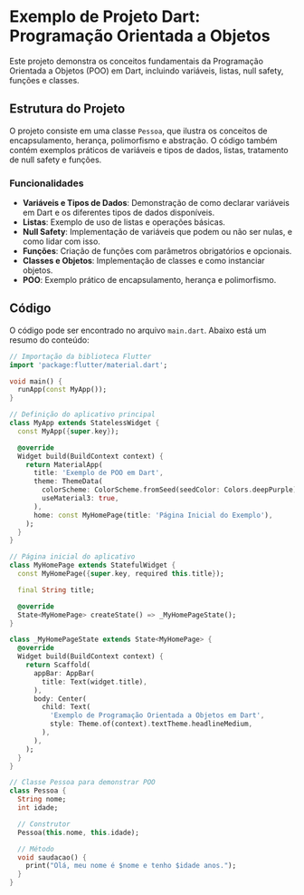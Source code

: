 # Exemplo de Projeto Dart: Programação Orientada a Objetos

Este projeto demonstra os conceitos fundamentais da Programação Orientada a Objetos (POO) em Dart, incluindo variáveis, listas, null safety, funções e classes. 

## Estrutura do Projeto

O projeto consiste em uma classe `Pessoa`, que ilustra os conceitos de encapsulamento, herança, polimorfismo e abstração. O código também contém exemplos práticos de variáveis e tipos de dados, listas, tratamento de null safety e funções.

### Funcionalidades

- **Variáveis e Tipos de Dados**: Demonstração de como declarar variáveis em Dart e os diferentes tipos de dados disponíveis.
- **Listas**: Exemplo de uso de listas e operações básicas.
- **Null Safety**: Implementação de variáveis que podem ou não ser nulas, e como lidar com isso.
- **Funções**: Criação de funções com parâmetros obrigatórios e opcionais.
- **Classes e Objetos**: Implementação de classes e como instanciar objetos.
- **POO**: Exemplo prático de encapsulamento, herança e polimorfismo.

## Código

O código pode ser encontrado no arquivo `main.dart`. Abaixo está um resumo do conteúdo:

```dart
// Importação da biblioteca Flutter
import 'package:flutter/material.dart';

void main() {
  runApp(const MyApp());
}

// Definição do aplicativo principal
class MyApp extends StatelessWidget {
  const MyApp({super.key});

  @override
  Widget build(BuildContext context) {
    return MaterialApp(
      title: 'Exemplo de POO em Dart',
      theme: ThemeData(
        colorScheme: ColorScheme.fromSeed(seedColor: Colors.deepPurple),
        useMaterial3: true,
      ),
      home: const MyHomePage(title: 'Página Inicial do Exemplo'),
    );
  }
}

// Página inicial do aplicativo
class MyHomePage extends StatefulWidget {
  const MyHomePage({super.key, required this.title});

  final String title;

  @override
  State<MyHomePage> createState() => _MyHomePageState();
}

class _MyHomePageState extends State<MyHomePage> {
  @override
  Widget build(BuildContext context) {
    return Scaffold(
      appBar: AppBar(
        title: Text(widget.title),
      ),
      body: Center(
        child: Text(
          'Exemplo de Programação Orientada a Objetos em Dart',
          style: Theme.of(context).textTheme.headlineMedium,
        ),
      ),
    );
  }
}

// Classe Pessoa para demonstrar POO
class Pessoa {
  String nome;
  int idade;

  // Construtor
  Pessoa(this.nome, this.idade);

  // Método
  void saudacao() {
    print("Olá, meu nome é $nome e tenho $idade anos.");
  }
}

